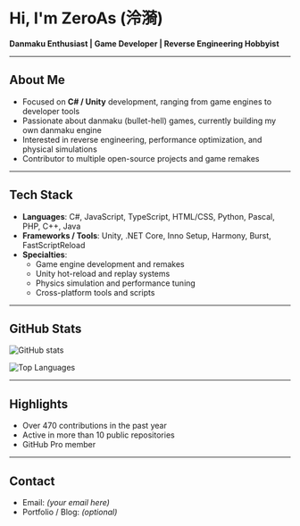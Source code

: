 # Hi, I'm ZeroAs (泠漪)

**Danmaku Enthusiast | Game Developer | Reverse Engineering Hobbyist**

---

## About Me
- Focused on **C# / Unity** development, ranging from game engines to developer tools
- Passionate about danmaku (bullet-hell) games, currently building my own danmaku engine
- Interested in reverse engineering, performance optimization, and physical simulations
- Contributor to multiple open-source projects and game remakes

---

## Tech Stack
- **Languages**: C#, JavaScript, TypeScript, HTML/CSS, Python, Pascal, PHP, C++, Java
- **Frameworks / Tools**: Unity, .NET Core, Inno Setup, Harmony, Burst, FastScriptReload
- **Specialties**:
  - Game engine development and remakes
  - Unity hot-reload and replay systems
  - Physics simulation and performance tuning
  - Cross-platform tools and scripts

---

## GitHub Stats

![GitHub stats](https://github-readme-stats.vercel.app/api?username=AngelShadow2017&show_icons=true&theme=default)

![Top Languages](https://github-readme-stats.vercel.app/api/top-langs/?username=AngelShadow2017&layout=compact&theme=default)

---

## Highlights
- Over 470 contributions in the past year
- Active in more than 10 public repositories
- GitHub Pro member

---

## Contact
- Email: *(your email here)*
- Portfolio / Blog: *(optional)*

